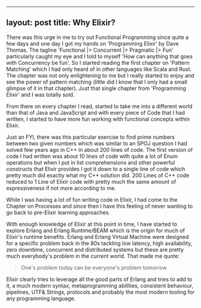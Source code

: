 
---
layout: post
title: Why Elixir?
---

There was this urge in me to try out Functional Programming since quite a few days and one day I got my hands on 'Programming Elixir' by Dave Thomas. The tagline 'Functional |> Concurrent |> Pragmatic |> Fun' particularly caught my eye and I told to myself 'How can anything that goes with Concurrency be fun'. So I started reading the first chapter on 'Pattern Matching' which I had only heard of in other languages like Scala and Rust. The chapter was not only enlightening to me but I really started to enjoy and see the power of pattern matching (little did I know that I only had a small glimpse of it in that chapter). Just that single chapter from 'Programming Elixir' and I was totally sold.

From there on every chapter I read, started to take me into a different world than that of Java and JavaScript and with every piece of Code that I had written, I started to have more fun working with functional concepts within Elixir. 

Just an FYI, there was this particular exercise to find prime numbers between two given numbers which was similar to an SPOJ question I had solved few years ago in C++ in about 200 lines of code. The first version of code I had written was about 10 lines of code with quite a lot of Enum operations but when I put in list comprehensions and other powerful constructs that Elixir provides I got it down to a single line of code which pretty much did exactly what my C++ solution did. 200 Lines of C++ code reduced to 1 Line of Elixir code with pretty much the same amount of expressiveness if not more according to me.

While I was having a lot of fun writing code in Elixir, I had come to the Chapter on Processes and since then I have this feeling of never wanting to go back to pre-Elixir learning approaches.

With enough knowledge of Elixir at this point in time, I have started to explore Erlang and Erlang Runtime/BEAM which is the origin for much of Elixir's runtime benefits. Erlang and Erlang Virtual Machine were designed for a specific problem back in the 80s tackling low latency, high availability, zero downtime, concurrent and distributed systems but these are pretty much everybody's problem in the current world. That made me quote:

> One's problem today can be everyone's problem tomorrow

Elixir clearly tries to leverage all the good parts of Erlang and tries to add to it, a much modern syntax, metaprogramming abilities, consistent behaviour, pipelines, UTF& Strings, protocols and probably the most modern tooling for any programming language.

